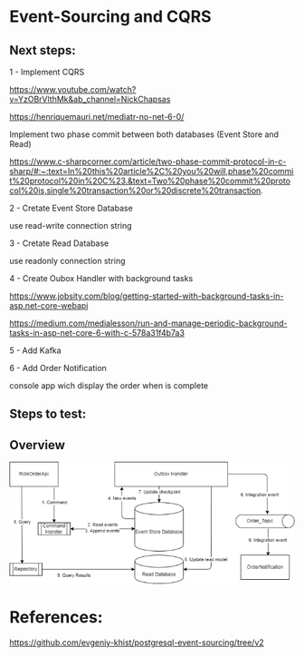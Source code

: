 # Event-Sourcing and CQRS

## Next steps:

1 - Implement CQRS

https://www.youtube.com/watch?v=YzOBrVlthMk&ab_channel=NickChapsas

https://henriquemauri.net/mediatr-no-net-6-0/

Implement two phase commit between both databases (Event Store and Read)

https://www.c-sharpcorner.com/article/two-phase-commit-protocol-in-c-sharp/#:~:text=In%20this%20article%2C%20you%20will,phase%20commit%20protocol%20in%20C%23.&text=Two%20phase%20commit%20protocol%20is,single%20transaction%20or%20discrete%20transaction.


2 - Cretate Event Store Database

use read-write connection string

3 - Cretate Read Database

use readonly connection string

4 - Create Oubox Handler with background tasks

https://www.jobsity.com/blog/getting-started-with-background-tasks-in-asp.net-core-webapi

https://medium.com/medialesson/run-and-manage-periodic-background-tasks-in-asp-net-core-6-with-c-578a31f4b7a3

5 - Add Kafka

6 - Add Order Notification

console app wich display the order when is complete 


## Steps to test:


## Overview

<p align="center">
  <img src="https://github.com/RobertoFreireFerrazPassos/EventSourcing-and-Cqrs/blob/main/Images/diagram.png?raw=true">
</p>

# References:

https://github.com/evgeniy-khist/postgresql-event-sourcing/tree/v2